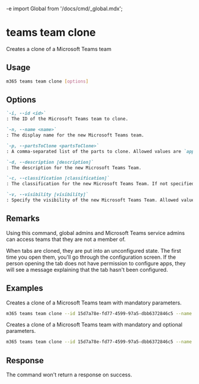 -e <!-- DISCLAIMER: All secrets, passwords, and sensitive values in this document are examples only and not real credentials. -->
import Global from '/docs/cmd/_global.mdx';

# teams team clone

Creates a clone of a Microsoft Teams team

## Usage

```sh
m365 teams team clone [options]
```

## Options

```md definition-list
`-i, --id <id>`
: The ID of the Microsoft Teams team to clone.

`-n, --name <name>`
: The display name for the new Microsoft Teams team.

`-p, --partsToClone <partsToClone>`
: A comma-separated list of the parts to clone. Allowed values are `apps`, `channels`, `members`, `settings`, `tabs`.

`-d, --description [description]`
: The description for the new Microsoft Teams Team.

`-c, --classification [classification]`
: The classification for the new Microsoft Teams Team. If not specified, will be copied from the original Microsoft Teams Team.

`-v, --visibility [visibility]`
: Specify the visibility of the new Microsoft Teams Team. Allowed values are `Private`, `Public`.
```

<Global />

## Remarks

Using this command, global admins and Microsoft Teams service admins can access teams that they are not a member of.

When tabs are cloned, they are put into an unconfigured state. The first time you open them, you'll go through the configuration screen. If the person opening the tab does not have permission to configure apps, they will see a message explaining that the tab hasn't been configured.

## Examples

Creates a clone of a Microsoft Teams team with mandatory parameters.

```sh
m365 teams team clone --id 15d7a78e-fd77-4599-97a5-dbb6372846c5 --name "Library Assist" --partsToClone "apps,tabs,settings,channels,members"
```

Creates a clone of a Microsoft Teams team with mandatory and optional parameters.

```sh
m365 teams team clone --id 15d7a78e-fd77-4599-97a5-dbb6372846c5 --name "Library Assist" --partsToClone "apps,tabs,settings,channels,members" --description "Self help community for library" --classification "Library" --visibility "public"
```

## Response

The command won't return a response on success.
